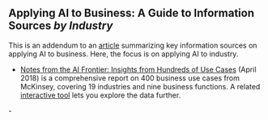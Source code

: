 ## Applying AI to Business: A Guide to Information Sources _by Industry_

This is an addendum to an [article](https://github.com/robjm16/Business_Applications_Compendium) summarizing key information sources on applying AI to business.  Here, the focus is on applying AI to 
industry. 

- [Notes from the AI Frontier: Insights from Hundreds of Use Cases](https://www.mckinsey.com/~/media/mckinsey/featured%20insights/artificial%20intelligence/notes%20from%20the%20ai%20frontier%20applications%20and%20value%20of%20deep%20learning/notes-from-the-ai-frontier-insights-from-hundreds-of-use-cases-discussion-paper.ashx) (April 2018) is a 
comprehensive report on 400 business use cases from McKinsey, covering 19 industries and nine business functions. A related [interactive tool](https://www.mckinsey.com/featured-insights/artificial-intelligence/visualizing-the-uses-and-potential-impact-of-ai-and-other-analytics) lets you explore the data further.

-[]() 


